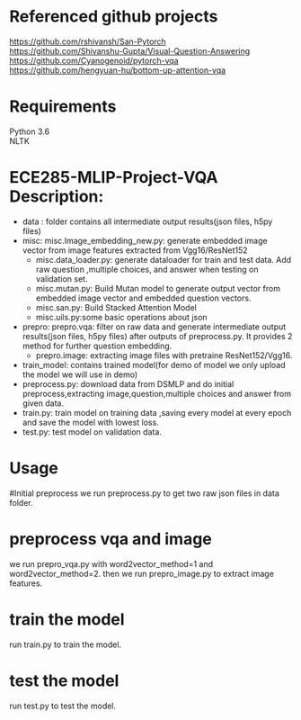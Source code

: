 # Referenced github projects #
https://github.com/rshivansh/San-Pytorch <br>
https://github.com/Shivanshu-Gupta/Visual-Question-Answering <br>
https://github.com/Cyanogenoid/pytorch-vqa <br>
https://github.com/hengyuan-hu/bottom-up-attention-vqa <br>


# Requirements #
Python 3.6 <br>
NLTK <br>

# ECE285-MLIP-Project-VQA Description:
 * data : folder contains all intermediate output results(json files, h5py files) <br>
 * misc: misc.Image_embedding_new.py: generate embedded image vector from image features extracted from Vgg16/ResNet152 <br>
   * misc.data_loader.py: generate dataloader for train and test data. Add raw question ,multiple choices, and answer when testing on validation set. <br>
   * misc.mutan.py: Build Mutan model to generate output vector from embedded image vector and embedded question vectors. <br>
   * misc.san.py: Build Stacked Attention Model <br>
   * misc.uils.py:some basic operations about json <br>
 * prepro: prepro.vqa: filter on raw data and generate intermediate output results(json files, h5py files) after outputs of           preprocess.py. It provides 2 method for further question embedding.
   * prepro.image: extracting image files with pretraine ResNet152/Vgg16.
 * train_model: contains trained model(for demo of model we only upload the model we will use in demo)
 * preprocess.py: download data from DSMLP and do initial preprocess,extracting image,question,multiple choices and answer from given data.
 * train.py: train model on training data ,saving every model at every epoch and save the model with lowest loss.
 * test.py: test model on validation data.
        
# Usage 
#Initial preprocess
we run preprocess.py to get two raw json files in data folder.

# preprocess vqa and image
we run prepro_vqa.py with word2vector_method=1 and word2vector_method=2.
then we run prepro_image.py to extract image features.

# train the model
run train.py to train the model.

# test the model
run test.py to test the model.
